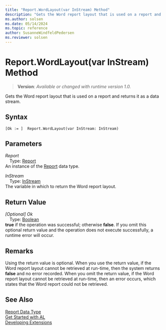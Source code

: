 ```yaml
---
title: "Report.WordLayout(var InStream) Method"
description: "Gets the Word report layout that is used on a report and returns it as a data stream."
ms.author: solsen
ms.date: 05/14/2024
ms.topic: reference
author: SusanneWindfeldPedersen
ms.reviewer: solsen
---
```

[//]: # (START>DO_NOT_EDIT)
[//]: # (IMPORTANT:Do not edit any of the content between here and the END>DO_NOT_EDIT.)
[//]: # (Any modifications should be made in the .xml files in the ModernDev repo.)
# Report.WordLayout(var InStream) Method
> **Version**: _Available or changed with runtime version 1.0._

Gets the Word report layout that is used on a report and returns it as a data stream.


## Syntax
```AL
[Ok := ]  Report.WordLayout(var InStream: InStream)
```
## Parameters
*Report*  
&emsp;Type: [Report](report-data-type.md)  
An instance of the [Report](report-data-type.md) data type.  

*InStream*  
&emsp;Type: [InStream](../instream/instream-data-type.md)  
The variable in which to return the Word report layout.  


## Return Value
*[Optional] Ok*  
&emsp;Type: [Boolean](../boolean/boolean-data-type.md)  
**true** if the operation was successful; otherwise **false**.   If you omit this optional return value and the operation does not execute successfully, a runtime error will occur.  


[//]: # (IMPORTANT: END>DO_NOT_EDIT)

## Remarks  
 Using the return value is optional. When you use the return value, if the Word report layout cannot be retrieved at run-time, then the system returns **false** and no error recorded. When you omit the return value, if the Word report layout cannot be retrieved at run-time, then an error occurs, which states that the Word report could not be retrieved.  
  

## See Also
[Report Data Type](report-data-type.md)  
[Get Started with AL](../../devenv-get-started.md)  
[Developing Extensions](../../devenv-dev-overview.md)